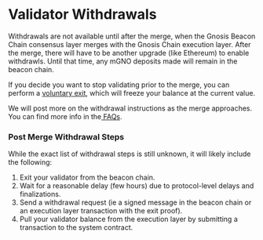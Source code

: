 ---
---

# Validator Withdrawals

Withdrawals are not available until after the merge, when the Gnosis Beacon Chain consensus layer merges with the Gnosis Chain execution layer. After the merge, there will have to be another upgrade (like Ethereum) to enable withdrawls. Until that time, any mGNO deposits made will remain in the beacon chain.

If you decide you want to stop validating prior to the merge, you can perform a [voluntary exit](/node/operations/voluntary-exit), which will freeze your balance at the current value.

We will post more on the withdrawal instructions as the merge approaches. You can find more info in the[ FAQs](/specs/gbc/faq).

### Post Merge Withdrawal Steps

While the exact list of withdrawal steps is still unknown, it will likely include the following:

1. Exit your validator from the beacon chain.
2. Wait for a reasonable delay (few hours) due to protocol-level delays and finalizations.
3. Send a withdrawal request (ie a signed message in the beacon chain or an execution layer transaction with the exit proof).
4. Pull your validator balance from the execution layer by submitting a transaction to the system contract.
